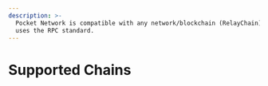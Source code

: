 ```yaml
---
description: >-
  Pocket Network is compatible with any network/blockchain (RelayChain) that
  uses the RPC standard.
---
```


# Supported Chains

